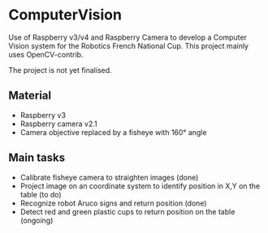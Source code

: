 # ComputerVision
Use of Raspberry v3/v4 and Raspberry Camera to develop a Computer Vision system for the Robotics French National Cup.
This project mainly uses OpenCV-contrib.

The project is not yet finalised.

## Material
- Raspberry v3
- Raspberry camera v2.1
- Camera objective replaced by a fisheye with 160° angle

## Main tasks
- Calibrate fisheye camera to straighten images (done)
- Project image on an coordinate system to identify position in X,Y on the table (to do)
- Recognize robot Aruco signs and return position (done)
- Detect red and green plastic cups to return position on the table (ongoing)
